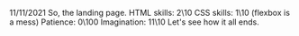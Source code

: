11/11/2021
So, the landing page.
HTML skills: 2\10
CSS skills: 1\10 (flexbox is a mess)
Patience: 0\100
Imagination: 11\10
Let's see how it all ends.

